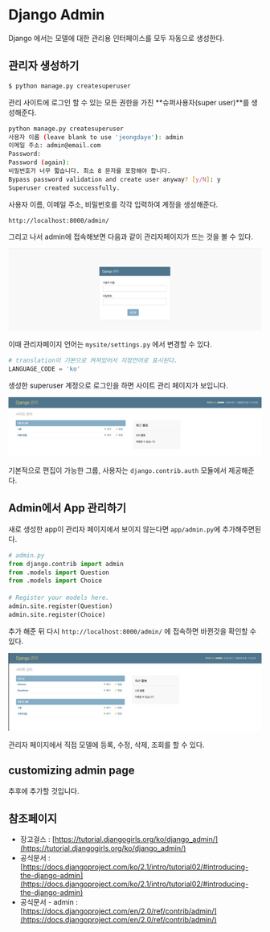 # Django Admin

Django 에서는 모델에 대한 관리용 인터페이스를 모두 자동으로 생성한다.

## 관리자 생성하기

```bash
$ python manage.py createsuperuser
```

관리 사이트에 로그인 할 수 있는 모든 권한을 가진 **슈퍼사용자(super user)**를 생성해준다.

```bash
python manage.py createsuperuser
사용자 이름 (leave blank to use 'jeongdaye'): admin
이메일 주소: admin@email.com
Password: 
Password (again): 
비밀번호가 너무 짧습니다. 최소 8 문자를 포함해야 합니다.
Bypass password validation and create user anyway? [y/N]: y
Superuser created successfully.
```

사용자 이름, 이메일 주소, 비밀번호를 각각 입력하여 계정을 생성해준다.

```
http://localhost:8000/admin/
```

그리고 나서 admin에 접속해보면 다음과 같이 관리자페이지가 뜨는 것을 볼 수 있다.

![image-20190308111445089](./assets/image-20190308111445089.png)

이때 관리자페이지 언어는 `mysite/settings.py` 에서 변경할 수 있다. 

```python
# translation이 기본으로 켜져있어서 지정언어로 표시된다.
LANGUAGE_CODE = 'ko'
```

생성한 superuser 계정으로 로그인을 하면 사이트 관리 페이지가 보입니다.

![image-20190308135358243](./assets/image-20190308135358243.png)

기본적으로 편집이 가능한 그룹, 사용자는 `django.contrib.auth` 모듈에서 제공해준다.

## Admin에서 App 관리하기

새로 생성한 app이 관리자 페이지에서 보이지 않는다면 `app/admin.py`에 추가해주면된다.

```python
# admin.py
from django.contrib import admin
from .models import Question
from .models import Choice

# Register your models here.
admin.site.register(Question)
admin.site.register(Choice)
```

추가 해준 뒤 다시 `http://localhost:8000/admin/` 에 접속하면 바뀐것을 확인할 수 있다.

![image-20190308133957915](./assets/image-20190308133957915.png)

관리자 페이지에서 직접 모델에 등록, 수정, 삭제, 조회를 할 수 있다.



## customizing admin page

추후에 추가할 것입니다.



## 참조페이지

- 장고걸스 : [https://tutorial.djangogirls.org/ko/django_admin/](https://tutorial.djangogirls.org/ko/django_admin/)
- 공식문서 : [https://docs.djangoproject.com/ko/2.1/intro/tutorial02/#introducing-the-django-admin](https://docs.djangoproject.com/ko/2.1/intro/tutorial02/#introducing-the-django-admin)
- 공식문서 - admin : [https://docs.djangoproject.com/en/2.0/ref/contrib/admin/](https://docs.djangoproject.com/en/2.0/ref/contrib/admin/)